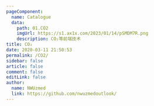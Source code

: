 ```yaml
---
pageComponent:
  name: Catalogue
  data:
    path: 01.CO2
    imgUrl: https://s1.ax1x.com/2023/01/14/pSMDM7R.png
    description: CO₂等前端技术
title: CO₂
date: 2020-03-11 21:50:53
permalink: /CO2/
sidebar: false
article: false
comment: false
editLink: false
author:
  name: NWUzmed
  link: https://github.com/nwuzmedoutlook/
---
```

